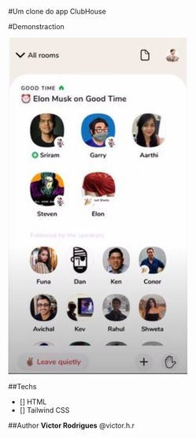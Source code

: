 #Um clone do app ClubHouse

#Demonstraction

<img src ="./assets/App.png" alt="Exemplo">


##Techs
* [] HTML
* [] Tailwind CSS

##Author
**Victor Rodrigues**
@victor.h.r